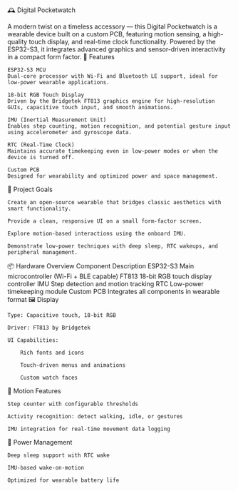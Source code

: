 🕰️ Digital Pocketwatch

A modern twist on a timeless accessory — this Digital Pocketwatch is a wearable device built on a custom PCB, featuring motion sensing, a high-quality touch display, and real-time clock functionality. Powered by the ESP32-S3, it integrates advanced graphics and sensor-driven interactivity in a compact form factor.
🔧 Features

    ESP32-S3 MCU
    Dual-core processor with Wi-Fi and Bluetooth LE support, ideal for low-power wearable applications.

    18-bit RGB Touch Display
    Driven by the Bridgetek FT813 graphics engine for high-resolution GUIs, capacitive touch input, and smooth animations.

    IMU (Inertial Measurement Unit)
    Enables step counting, motion recognition, and potential gesture input using accelerometer and gyroscope data.

    RTC (Real-Time Clock)
    Maintains accurate timekeeping even in low-power modes or when the device is turned off.

    Custom PCB
    Designed for wearability and optimized power and space management.

🚀 Project Goals

    Create an open-source wearable that bridges classic aesthetics with smart functionality.

    Provide a clean, responsive UI on a small form-factor screen.

    Explore motion-based interactions using the onboard IMU.

    Demonstrate low-power techniques with deep sleep, RTC wakeups, and peripheral management.

📦 Hardware Overview
Component	Description
ESP32-S3	Main microcontroller (Wi-Fi + BLE capable)
FT813	18-bit RGB touch display controller
IMU	Step detection and motion tracking
RTC	Low-power timekeeping module
Custom PCB	Integrates all components in wearable format
🖼️ Display

    Type: Capacitive touch, 18-bit RGB

    Driver: FT813 by Bridgetek

    UI Capabilities:

        Rich fonts and icons

        Touch-driven menus and animations

        Custom watch faces

📐 Motion Features

    Step counter with configurable thresholds

    Activity recognition: detect walking, idle, or gestures

    IMU integration for real-time movement data logging

🔌 Power Management

    Deep sleep support with RTC wake

    IMU-based wake-on-motion

    Optimized for wearable battery life
